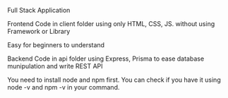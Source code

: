 Full Stack Application

Frontend Code in client folder
using only HTML, CSS, JS. without using Framework or Library

Easy for beginners to understand


Backend Code in api folder
using Express, Prisma to ease database munipulation and write REST API

You need to install node and npm first. You can check if you have it using node -v and npm -v in your command. 


